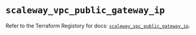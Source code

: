 # `scaleway_vpc_public_gateway_ip`

Refer to the Terraform Registory for docs: [`scaleway_vpc_public_gateway_ip`](https://registry.terraform.io/providers/scaleway/scaleway/2.21.0/docs/resources/vpc_public_gateway_ip).
